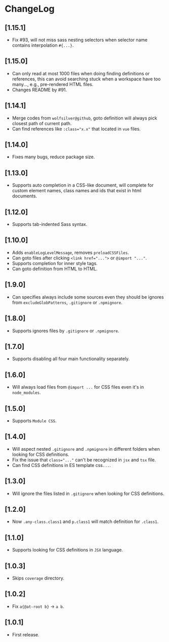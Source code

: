 # ChangeLog

## [1.15.1]

- Fix #93, will not miss sass nesting selectors when selector name contains interpolation `#{...}`.


## [1.15.0]

- Can only read at most 1000 files when doing finding definitions or references, this can avoid searching stuck when a workspace have too many..., e.g., pre-rendered HTML files.
- Changes README by #91.


## [1.14.1]

- Merge codes from `wolfsilver@github`, goto definition will always pick closest path of current path.
- Can find references like `:class="x.x"` that located in `vue` files.


## [1.14.0]

- Fixes many bugs, reduce package size.


## [1.13.0]

- Supports auto completion in a CSS-like document, will complete for custom element names, class names and ids that exist in html documents.


## [1.12.0]

- Supports tab-indented Sass syntax.


## [1.10.0]

- Adds `enableLogLevelMessage`, removes `preloadCSSFiles`.
- Can goto files after clicking `<link href="...">` or `@import "..."`.
- Supports completion for inner style tags.
- Can goto definition from HTML to HTML.


## [1.9.0]

- Can specifies always include some sources even they should be ignores from `excludeGlobPatterns`, `.gitignore` or `.npmignore`.


## [1.8.0]

- Supports ignores files by `.gitignore` or `.npmignore`.


## [1.7.0]

- Supports disabling all four main functionality separately.


## [1.6.0]

- Will always load files from `@import ...` for CSS files even it's in `node_modules`.

## [1.5.0]

- Supports `Module CSS`.


## [1.4.0]

- Will aspect nested `.gitignore` and `.npmignore` in different folders when looking for CSS definitions.
- Fix the issue that `class="..."` can't be recognized in `jsx` and `tsx` file.
- Can find CSS definitions in ES template css`...`.


## [1.3.0]

- Will ignore the files listed in `.gitignore` when looking for CSS definitions.


## [1.2.0]

- Now `.any-class.class1` and `p.class1` will match definition for `.class1`.


## [1.1.0]

- Supports looking for CSS definitions in `JSX` language.


## [1.0.3]

- Skips `coverage` directory.


## [1.0.2]

- Fix `a{@at-root b}` -> `a b`.


## [1.0.1]

- First release.
